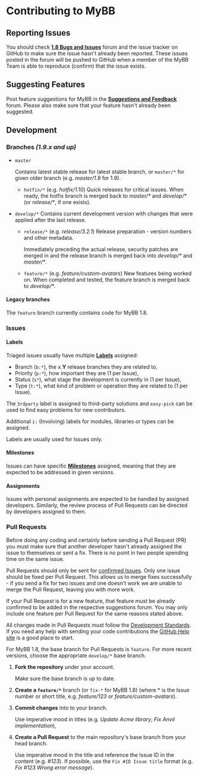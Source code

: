 # Contributing to MyBB

## Reporting Issues

You should check [**1.8 Bugs and Issues**](https://community.mybb.com/forum-157.html) forum and the issue tracker on GitHub to make sure the issue hasn't already been reported. These issues posted in the forum will be pushed to GitHub when a member of the MyBB Team is able to reproduce (confirm) that the issue exists.

## Suggesting Features

Post feature suggestions for MyBB in the [**Suggestions and Feedback**](https://community.mybb.com/forum-199.html) forum. Please also make sure that your feature hasn't already been suggested.

## Development

### Branches _(1.9.x and up)_

- `master`

  Contains latest stable release for latest stable branch, or `master/*` for given older branch (e.g. _master/1.9_ for 1.9).

  -  `hotfix/*` (e.g. _hotfix/1.10_) Quick releases for critical issues. When ready, the hotfix branch is merged back to _master/*_ and _develop/*_ (or _release/*_, if one exists).


- `develop/*` Contains current development version with changes that were applied after the last release.

    - `release/*` (e.g. _release/3.2.1_) Release preparation - version numbers and other metadata.

      Immediately preceding the actual release, security patches are merged in and the release branch is merged back into _develop/*_ and _master/*_.

    - `feature/*` (e.g. *feature/custom-avatars*) New features being worked on. When completed and tested, the feature branch is merged back to _develop/*_.

#### Legacy branches
The `feature` branch currently contains code for MyBB 1.8.

### Issues

#### Labels

Triaged issues usually have multiple [**Labels**](https://github.com/mybb/mybb/labels) assigned:
- Branch (`b:*`), the x.**Y** release branches they are related to,
- Priority (`p:*`), how important they are (1 per Issue),
- Status (`s*`), what stage the development is currently in (1 per Issue),
- Type (`t:*`), what kind of problem or operation they are related to (1 per Issue).

The `3rdparty` label is assigned to third-party solutions and `easy-pick` can be used to find easy problems for new contributors.

Additional `i:` (Involving) labels for modules, libraries or types can be assigned.

Labels are usually used for Issues only.

#### Milestones

Issues can have specific [**Milestones**](https://github.com/mybb/mybb/milestones) assigned, meaning that they are expected to be addressed in given versions.

#### Assignments

Issues with personal assignments are expected to be handled by assigned developers. Similarly, the review process of Pull Requests can be directed by developers assigned to them.

### Pull Requests

Before doing any coding and certainly before sending a Pull Request (PR) you must make sure that another developer hasn't already assigned the issue to themselves or sent a fix. There is no point in two people spending time on the same issue.

Pull Requests should only be sent for [confirmed Issues](https://github.com/mybb/mybb/issues?q=is%3Aissue+is%3Aopen+label%3As%3Aconfirmed). Only one issue should be fixed per Pull Request. This allows us to merge fixes successfully - if you send a fix for two issues and one doesn't work we are unable to merge the Pull Request, leaving you with more work.

If your Pull Request is for a new feature, that feature must be already confirmed to be added in the respective suggestions forum. You may only include one feature per Pull Request for the same reasons stated above.

All changes made in Pull Requests must follow the [Development Standards](https://docs.mybb.com/1.8/development/standards/).
If you need any help with sending your code contributions the [GitHub Help site](https://help.github.com) is a good place to start.

For MyBB 1.8, the base branch for Pull Requests is `feature`. For more recent versions, choose the appropriate `develop/*` base branch.

1. **Fork the repository** under your account.

   Make sure the base branch is up to date.

2. **Create a `feature/*`** branch (or `fix-*` for MyBB 1.8) (where * is the Issue number or short title, e.g. _feature/123_ or _feature/custom-avatars_).

3. **Commit changes** into to your branch.

   Use imperative mood in titles (e.g. _Update Acme library_, _Fix Anvil implementation_),

4. **Create a Pull Request** to the main repository's base branch from your head branch.

   Use imperative mood in the title and reference the Issue ID in the content (e.g. _#123_). If possible, use the `Fix #ID Issue title` format (e.g. _Fix #123 Wrong error message_).
